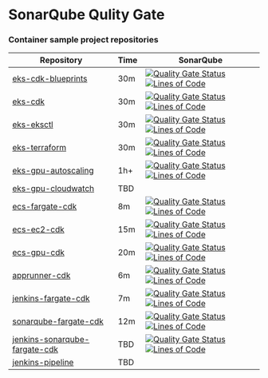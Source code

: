 # SonarQube Qulity Gate

### Container sample project repositories

| Repository                                                               | Time  |  SonarQube  |
|--------------------------------------------------------------------------|------------------|----------------------|
| [eks-cdk-blueprints](https://github.com/ContainerOnAWS/eks-cdk-blueprints)      | 30m | [![Quality Gate Status](https://sonarcloud.io/api/project_badges/measure?project=ContainerOnAWS_eks-cdk-blueprints&metric=alert_status)](https://sonarcloud.io/summary/new_code?id=ContainerOnAWS_eks-cdk-blueprints) [![Lines of Code](https://sonarcloud.io/api/project_badges/measure?project=ContainerOnAWS_eks-cdk-blueprints&metric=ncloc)](https://sonarcloud.io/summary/new_code?id=ContainerOnAWS_eks-cdk-blueprints) |
| [eks-cdk](https://github.com/ContainerOnAWS/eks-cdk)                            | 30m | [![Quality Gate Status](https://sonarcloud.io/api/project_badges/measure?project=ContainerOnAWS_eks-cdk&metric=alert_status)](https://sonarcloud.io/summary/new_code?id=ContainerOnAWS_eks-cdk)  [![Lines of Code](https://sonarcloud.io/api/project_badges/measure?project=ContainerOnAWS_eks-cdk&metric=ncloc)](https://sonarcloud.io/summary/new_code?id=ContainerOnAWS_eks-cdk)    |
| [eks-eksctl](https://github.com/ContainerOnAWS/eks-eksctl)                      | 30m | [![Quality Gate Status](https://sonarcloud.io/api/project_badges/measure?project=ContainerOnAWS_eks-eksctl&metric=alert_status)](https://sonarcloud.io/summary/new_code?id=ContainerOnAWS_eks-eksctl) [![Lines of Code](https://sonarcloud.io/api/project_badges/measure?project=ContainerOnAWS_eks-eksctl&metric=ncloc)](https://sonarcloud.io/summary/new_code?id=ContainerOnAWS_eks-eksctl)  |
| [eks-terraform](https://github.com/ContainerOnAWS/eks-terraform)                | 30m | [![Quality Gate Status](https://sonarcloud.io/api/project_badges/measure?project=ContainerOnAWS_eks-terraform&metric=alert_status)](https://sonarcloud.io/summary/new_code?id=ContainerOnAWS_eks-terraform) [![Lines of Code](https://sonarcloud.io/api/project_badges/measure?project=ContainerOnAWS_eks-terraform&metric=ncloc)](https://sonarcloud.io/summary/new_code?id=ContainerOnAWS_eks-terraform)  |
| [eks-gpu-autoscaling](https://github.com/ContainerOnAWS/eks-gpu-autoscaling)    | 1h+ | [![Quality Gate Status](https://sonarcloud.io/api/project_badges/measure?project=ContainerOnAWS_eks-gpu-autoscaling&metric=alert_status)](https://sonarcloud.io/summary/new_code?id=ContainerOnAWS_eks-gpu-autoscaling) [![Lines of Code](https://sonarcloud.io/api/project_badges/measure?project=ContainerOnAWS_eks-gpu-autoscaling&metric=ncloc)](https://sonarcloud.io/summary/new_code?id=ContainerOnAWS_eks-gpu-autoscaling)   |
| [eks-gpu-cloudwatch](https://github.com/ContainerOnAWS/eks-gpu-cloudwatch)      | TBD |     |
| [ecs-fargate-cdk](https://github.com/ContainerOnAWS/ecs-fargate-cdk)  | 8m  |  [![Quality Gate Status](https://sonarcloud.io/api/project_badges/measure?project=ContainerOnAWS_ecs-fargate-cdk&metric=alert_status)](https://sonarcloud.io/summary/new_code?id=ContainerOnAWS_ecs-fargate-cdk) [![Lines of Code](https://sonarcloud.io/api/project_badges/measure?project=ContainerOnAWS_ecs-fargate-cdk&metric=ncloc)](https://sonarcloud.io/summary/new_code?id=ContainerOnAWS_ecs-fargate-cdk)   |
| [ecs-ec2-cdk](https://github.com/ContainerOnAWS/ecs-ec2-cdk)          | 15m |  [![Quality Gate Status](https://sonarcloud.io/api/project_badges/measure?project=ContainerOnAWS_ecs-ec2-cdk&metric=alert_status)](https://sonarcloud.io/summary/new_code?id=ContainerOnAWS_ecs-ec2-cdk) [![Lines of Code](https://sonarcloud.io/api/project_badges/measure?project=ContainerOnAWS_ecs-ec2-cdk&metric=ncloc)](https://sonarcloud.io/summary/new_code?id=ContainerOnAWS_ecs-ec2-cdk) |
| [ecs-gpu-cdk](https://github.com/ContainerOnAWS/ecs-gpu-cdk)          | 20m |  [![Quality Gate Status](https://sonarcloud.io/api/project_badges/measure?project=ContainerOnAWS_ecs-gpu-cdk&metric=alert_status)](https://sonarcloud.io/summary/new_code?id=ContainerOnAWS_ecs-gpu-cdk) [![Lines of Code](https://sonarcloud.io/api/project_badges/measure?project=ContainerOnAWS_ecs-gpu-cdk&metric=ncloc)](https://sonarcloud.io/summary/new_code?id=ContainerOnAWS_ecs-gpu-cdk) |
| [apprunner-cdk](https://github.com/ContainerOnAWS/apprunner-cdk)  | 6m  |  [![Quality Gate Status](https://sonarcloud.io/api/project_badges/measure?project=ContainerOnAWS_apprunner-cdk&metric=alert_status)](https://sonarcloud.io/summary/new_code?id=ContainerOnAWS_apprunner-cdk) [![Lines of Code](https://sonarcloud.io/api/project_badges/measure?project=ContainerOnAWS_apprunner-cdk&metric=ncloc)](https://sonarcloud.io/summary/new_code?id=ContainerOnAWS_apprunner-cdk) |
| [jenkins-fargate-cdk](https://github.com/ContainerOnAWS/jenkins-fargate-cdk)  | 7m |  [![Quality Gate Status](https://sonarcloud.io/api/project_badges/measure?project=ContainerOnAWS_jenkins-fargate-cdk&metric=alert_status)](https://sonarcloud.io/summary/new_code?id=ContainerOnAWS_jenkins-fargate-cdk) [![Lines of Code](https://sonarcloud.io/api/project_badges/measure?project=ContainerOnAWS_jenkins-fargate-cdk&metric=ncloc)](https://sonarcloud.io/summary/new_code?id=ContainerOnAWS_jenkins-fargate-cdk) |
| [sonarqube-fargate-cdk](https://github.com/ContainerOnAWS/sonarqube-fargate-cdk)  | 12m | [![Quality Gate Status](https://sonarcloud.io/api/project_badges/measure?project=ContainerOnAWS_sonarqube-fargate-cdk&metric=alert_status)](https://sonarcloud.io/summary/new_code?id=ContainerOnAWS_sonarqube-fargate-cdk) [![Lines of Code](https://sonarcloud.io/api/project_badges/measure?project=ContainerOnAWS_sonarqube-fargate-cdk&metric=ncloc)](https://sonarcloud.io/summary/new_code?id=ContainerOnAWS_sonarqube-fargate-cdk) |
| [jenkins-sonarqube-fargate-cdk](https://github.com/ContainerOnAWS/jenkins-sonarqube-fargate-cdk)  | TBD  | [![Quality Gate Status](https://sonarcloud.io/api/project_badges/measure?project=ContainerOnAWS_jenkins-sonarqube-fargate-cdk&metric=alert_status)](https://sonarcloud.io/summary/new_code?id=ContainerOnAWS_jenkins-sonarqube-fargate-cdk) [![Lines of Code](https://sonarcloud.io/api/project_badges/measure?project=ContainerOnAWS_jenkins-sonarqube-fargate-cdk&metric=ncloc)](https://sonarcloud.io/summary/new_code?id=ContainerOnAWS_jenkins-sonarqube-fargate-cdk) |
| [jenkins-pipeline](https://github.com/ContainerOnAWS/jenkins-pipeline)  | TBD | |
